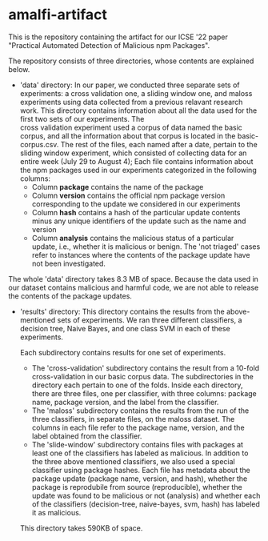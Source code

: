 # amalfi-artifact
This is the repository containing the artifact for our ICSE '22 paper "Practical Automated Detection of Malicious npm Packages". 

The repository consists of three directories, whose contents are explained below. 

- 'data' directory:
  In our paper, we conducted three separate sets of experiments: a cross validation one, a sliding window one, and maloss experiments using data collected from a previous
  relavant research work. 
  This directory contains information about all the data used for the first two sets of our experiments. The  
  cross validation experiment used a corpus of data named the basic corpus, and all the information about that corpus is located in the basic-corpus.csv. 
  The rest of the files, each named after a date, pertain to the sliding window experiment, which consisted of collecting data for an entire week (July 29 to August 4);
  Each file contains information about the npm packages used in our experiments categorized in the following columns: 
  - Column **package** contains the name of the package 
  - Column **version** contains the official npm package version corresponding to the update we considered in our experiments 
  - Column **hash** contains a hash of the particular update contents minus any unique identifiers of the update such as the name and version
  - Column **analysis** contains the malicious status of a particular update, i.e., whether it is malicious or benign. The 'not triaged' cases refer to instances 
    where the contents of the package update have not been investigated. 
 
 The whole 'data' directory takes 8.3 MB of space. Because the data used in our dataset contains malicious and harmful code, we are not able to release the contents
 of the package updates. 
 
 - 'results' directory: 
   This directory contains the results from the above-mentioned sets of experiments. We ran three different classifiers, a decision tree, Naive Bayes, and 
   one class SVM in each of these experiments. 
   
   Each subdirectory contains results for one set of experiments.  
   - The 'cross-validation' subdirectory contains the result from a 10-fold cross-validation in our basic corpus data. The subdirectories in the directory each pertain 
     to one of the folds. Inside each directory, there are three files, one per classifier, with three columns: package name, package version, and the label from the classifier. 
   - The 'maloss' subdirectory contains the results from the run of the three classifiers, in separate files, on the maloss dataset. The columns in each file 
     refer to the package name, version, and the label obtained from the classifier. 
   - The 'slide-window' subdirectory contains files with packages at least one of the classifiers has labeled as malicious. In addition to the three above mentioned 
      classifiers, we also used a special classifier using package hashes. Each file has metadata about the package update (package name, version, and hash), 
      whether the package is reprodubile from source (reproducible), whether the update was found to be malicious or not (analysis) and whether each of
      the classifiers (decision-tree, naive-bayes, svm, hash) has labeled it as malicious. 
      
   This directory takes 590KB of space. 
  
  
